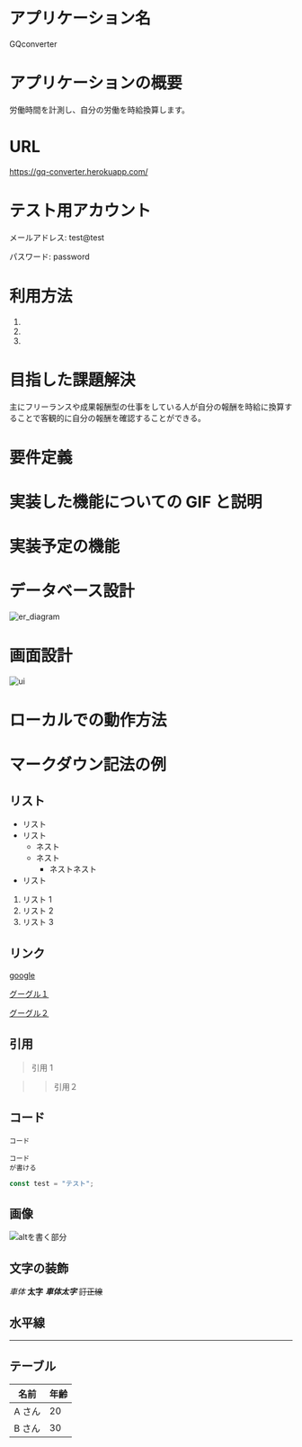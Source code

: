 # アプリケーション名

GQconverter

# アプリケーションの概要

労働時間を計測し、自分の労働を時給換算します。

# URL

https://gq-converter.herokuapp.com/

# テスト用アカウント

メールアドレス: test@test

パスワード: password

# 利用方法

1.
1.
1.

# 目指した課題解決

主にフリーランスや成果報酬型の仕事をしている人が自分の報酬を時給に換算することで客観的に自分の報酬を確認することができる。

# 要件定義

# 実装した機能についての GIF と説明

# 実装予定の機能

# データベース設計

![er_diagram](https://user-images.githubusercontent.com/74124955/119843129-36055d00-bf42-11eb-92b8-aaf5f1bc2923.png)

# 画面設計

![ui](https://user-images.githubusercontent.com/74124955/119844464-6994b700-bf43-11eb-9930-38c3cb6cfe87.png)

# ローカルでの動作方法

# マークダウン記法の例

## リスト

- リスト
- リスト
  - ネスト
  - ネスト
    - ネストネスト
- リスト

1. リスト 1
2. リスト 2
3. リスト 3

## リンク

[google](https://google.com)

[グーグル]: https://google.com

[グーグル１][グーグル]

[グーグル２][グーグル]

## 引用

> 引用 1

> > 引用２

## コード

`コード`

```
コード
が書ける
```

```javascript
const test = "テスト";
```

## 画像

![altを書く部分](パスを書く部分)

## 文字の装飾

_車体_
**太字**
**_車体太字_**
~~訂正線~~

## 水平線

---

## テーブル

| 名前   | 年齢 |
| ------ | ---- |
| A さん | 20   |
| B さん | 30   |
